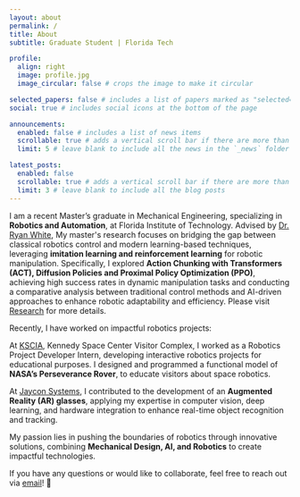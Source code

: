 ```yaml
---
layout: about
permalink: /
title: About
subtitle: Graduate Student | Florida Tech

profile:
  align: right
  image: profile.jpg
  image_circular: false # crops the image to make it circular

selected_papers: false # includes a list of papers marked as "selected={true}"
social: true # includes social icons at the bottom of the page

announcements:
  enabled: false # includes a list of news items
  scrollable: true # adds a vertical scroll bar if there are more than 3 news items
  limit: 5 # leave blank to include all the news in the `_news` folder

latest_posts:
  enabled: false
  scrollable: true # adds a vertical scroll bar if there are more than 3 new posts items
  limit: 3 # leave blank to include all the blog posts
---
```


I am a recent Master’s graduate in Mechanical Engineering, specializing in **Robotics and Automation**, at Florida Institute of Technology. Advised by [Dr. Ryan White](https://www.fit.edu/faculty-profiles/w/white-ryan/), My master's research focuses on bridging the gap between classical robotics control and modern learning-based techniques, leveraging **imitation learning and reinforcement learning** for robotic manipulation. Specifically, I explored **Action Chunking with Transformers (ACT), Diffusion Policies and Proximal Policy Optimization (PPO)**, achieving high success rates in dynamic manipulation tasks and conducting a comparative analysis between traditional control methods and AI-driven approaches to enhance robotic adaptability and efficiency. Please visit [Research](/research/) for more details.

Recently, I have worked on impactful robotics projects:

At [KSCIA](https://www.kscia.com/), Kennedy Space Center Visitor Complex, I worked as a Robotics Project Developer Intern, developing interactive robotics projects for educational purposes. I designed and programmed a functional model of **NASA’s Perseverance Rover**, to educate visitors about space robotics.

At [Jaycon Systems](https://www.jaycon.com/), I contributed to the development of an **Augmented Reality (AR) glasses**, applying my expertise in computer vision, deep learning, and hardware integration to enhance real-time object recognition and tracking.

My passion lies in pushing the boundaries of robotics through innovative solutions, combining **Mechanical Design, AI, and Robotics** to create impactful technologies.

If you have any questions or would like to collaborate, feel free to reach out via [email](mailto:abhismirai10@gmail.com)! 🚀